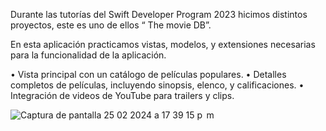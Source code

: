 Durante las tutorías del Swift Developer Program 2023 hicimos distintos proyectos, este es uno de ellos “ The movie DB”.

En esta aplicación practicamos vistas, modelos, y extensiones necesarias para la funcionalidad de la aplicación.

  • Vista principal con un catálogo de películas populares.
  • Detalles completos de películas, incluyendo sinopsis, elenco, y calificaciones.
  • Integración de videos de YouTube para trailers y clips.
   
![Captura de pantalla 25 02 2024 a 17 39 15 p  m](https://github.com/gliadev/TheMovieBDProject/assets/78279221/5d0899fb-8f02-480c-8750-616b829979dc)
